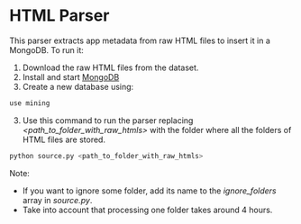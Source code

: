 # HTML Parser

This parser extracts app metadata from raw HTML files to insert it in a MongoDB. To run it:

1. Download the raw HTML files from the dataset.
2. Install and start [MongoDB](https://docs.mongodb.com/manual/administration/install-community/)
3. Create a new database using:
```sh
use mining
```
3. Use this command to run the parser replacing *<path_to_folder_with_raw_htmls>* with the folder where all the folders of HTML files are stored.
```sh
python source.py <path_to_folder_with_raw_htmls>
```
Note: 
- If you want to ignore some folder, add its name to the *ignore_folders* array in *source.py*.
- Take into account that processing one folder takes around 4 hours.
